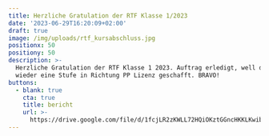 ```yaml
---
title: Herzliche Gratulation der RTF Klasse 1/2023
date: '2023-06-29T16:20:09+02:00'
draft: true
image: /img/uploads/rtf_kursabschluss.jpg
positionx: 50
positiony: 50
description: >-
  Herzliche Gratulation der RTF Klasse 1 2023. Auftrag erledigt, well done. Und
  wieder eine Stufe in Richtung PP Lizenz geschafft. BRAVO!
buttons:
  - blank: true
    cta: true
    title: bericht
    url: >-
      https://drive.google.com/file/d/1fcjLR2zKWLL72HQiOKztGGncHKKLKwib/view?usp=sharing
---
```


